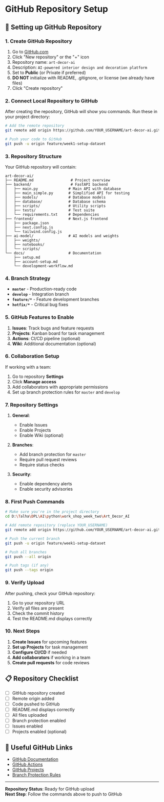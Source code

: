 # GitHub Repository Setup

## 🚀 Setting up GitHub Repository

### 1. Create GitHub Repository

1. Go to [GitHub.com](https://github.com)
2. Click "New repository" or the "+" icon
3. Repository name: `art-decor-ai`
4. Description: `AI-powered interior design and decoration platform`
5. Set to **Public** (or Private if preferred)
6. **DO NOT** initialize with README, .gitignore, or license (we already have files)
7. Click "Create repository"

### 2. Connect Local Repository to GitHub

After creating the repository, GitHub will show you commands. Run these in your project directory:

```bash
# Add the remote repository
git remote add origin https://github.com/YOUR_USERNAME/art-decor-ai.git

# Push your code to GitHub
git push -u origin feature/week1-setup-dataset
```

### 3. Repository Structure

Your GitHub repository will contain:

```
art-decor-ai/
├── README.md                 # Project overview
├── backend/                  # FastAPI backend
│   ├── main.py              # Main API with database
│   ├── main_simple.py       # Simplified API for testing
│   ├── models/              # Database models
│   ├── database/            # Database schema
│   ├── scripts/             # Utility scripts
│   ├── tests/               # Test suite
│   └── requirements.txt     # Dependencies
├── frontend/                # Next.js frontend
│   ├── package.json
│   ├── next.config.js
│   └── tailwind.config.js
├── ai-model/                # AI models and weights
│   ├── weights/
│   ├── notebooks/
│   └── scripts/
└── docs/                    # Documentation
    ├── setup.md
    ├── account-setup.md
    └── development-workflow.md
```

### 4. Branch Strategy

- **`master`** - Production-ready code
- **`develop`** - Integration branch
- **`feature/*`** - Feature development branches
- **`hotfix/*`** - Critical bug fixes

### 5. GitHub Features to Enable

1. **Issues**: Track bugs and feature requests
2. **Projects**: Kanban board for task management
3. **Actions**: CI/CD pipeline (optional)
4. **Wiki**: Additional documentation (optional)

### 6. Collaboration Setup

If working with a team:

1. Go to repository **Settings**
2. Click **Manage access**
3. Add collaborators with appropriate permissions
4. Set up branch protection rules for `master` and `develop`

### 7. Repository Settings

1. **General**:
   - Enable Issues
   - Enable Projects
   - Enable Wiki (optional)

2. **Branches**:
   - Add branch protection for `master`
   - Require pull request reviews
   - Require status checks

3. **Security**:
   - Enable dependency alerts
   - Enable security advisories

### 8. First Push Commands

```bash
# Make sure you're in the project directory
cd D:\Talha\DPL\AI\python\work_shop_week_two\Art_Decor_AI

# Add remote repository (replace YOUR_USERNAME)
git remote add origin https://github.com/YOUR_USERNAME/art-decor-ai.git

# Push the current branch
git push -u origin feature/week1-setup-dataset

# Push all branches
git push --all origin

# Push tags (if any)
git push --tags origin
```

### 9. Verify Upload

After pushing, check your GitHub repository:

1. Go to your repository URL
2. Verify all files are present
3. Check the commit history
4. Test the README.md displays correctly

### 10. Next Steps

1. **Create Issues** for upcoming features
2. **Set up Projects** for task management
3. **Configure CI/CD** if needed
4. **Add collaborators** if working in a team
5. **Create pull requests** for code reviews

## 📋 Repository Checklist

- [ ] GitHub repository created
- [ ] Remote origin added
- [ ] Code pushed to GitHub
- [ ] README.md displays correctly
- [ ] All files uploaded
- [ ] Branch protection enabled
- [ ] Issues enabled
- [ ] Projects enabled (optional)

## 🔗 Useful GitHub Links

- [GitHub Documentation](https://docs.github.com/)
- [GitHub Actions](https://docs.github.com/en/actions)
- [GitHub Projects](https://docs.github.com/en/issues/planning-and-tracking-with-projects)
- [Branch Protection Rules](https://docs.github.com/en/repositories/configuring-branches-and-merges-in-your-repository/defining-the-mergeability-of-pull-requests/about-protected-branches)

---

**Repository Status**: Ready for GitHub upload  
**Next Step**: Follow the commands above to push to GitHub

